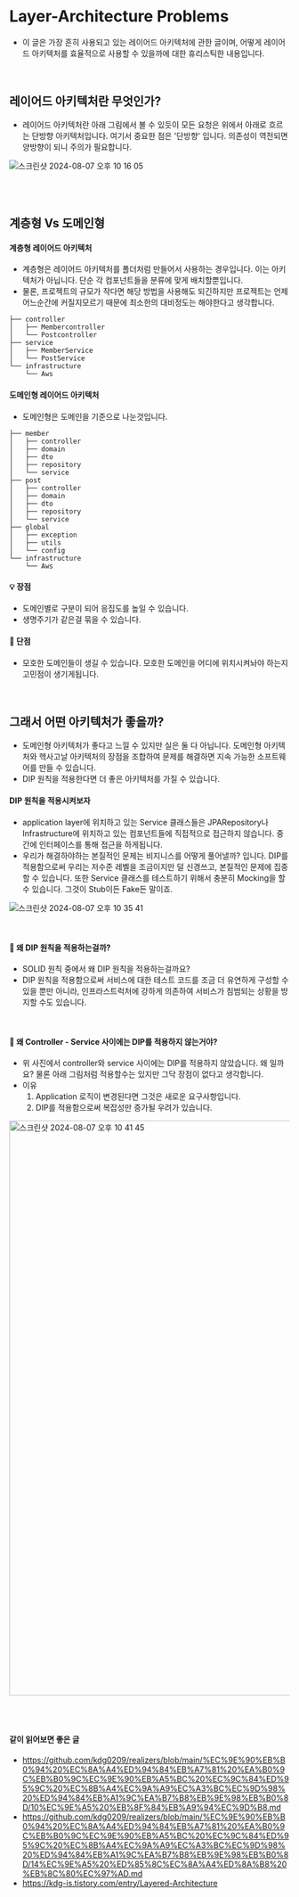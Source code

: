 # Layer-Architecture Problems

- 이 글은 가장 흔히 사용되고 있는 레이어드 아키텍처에 관한 글이며, 어떻게 레이어드 아키텍처를 효율적으로 사용할 수 있을까에 대한 휴리스틱한 내용입니다.

<br>

## 레이어드 아키텍처란 무엇인가?

- 레이어드 아키텍처란 아래 그림에서 볼 수 있듯이 모든 요청은 위에서 아래로 흐르는 단방향 아키텍처입니다. 여기서 중요한 점은 '단방향' 입니다. 의존성이 역전되면 양방향이 되니 주의가 필요합니다.

![스크린샷 2024-08-07 오후 10 16 05](https://github.com/user-attachments/assets/5a1753b3-8223-4c87-b5a5-5e6aa0af405d)

<br><br>

## 계층형 Vs 도메인형

#### 계층형 레이어드 아키텍처

- 계층형은 레이어드 아키텍처를 폴더처럼 만들어서 사용하는 경우입니다. 이는 아키텍처가 아닙니다. 단순 각 컴포넌트들을 분류에 맞게 배치할뿐입니다.
- 물론, 프로젝트의 규모가 작다면 해당 방법을 사용해도 되긴하지만 프로젝트는 언제 어느순간에 커질지모르기 때문에 최소한의 대비정도는 해야한다고 생각합니다.

```text
├── controller
│   ├── Membercontroller
│   └── Postcontroller
├── service
│   ├── MemberService
│   └── PostService
└── infrastructure
    └── Aws
```

#### 도메인형 레이어드 아키텍처

- 도메인형은 도메인을 기준으로 나눈것입니다.

```text
├── member
│   ├── controller
│   ├── domain
│   ├── dto
│   ├── repository
│   └── service
├── post
│   ├── controller
│   ├── domain
│   ├── dto
│   ├── repository
│   └── service
├── global
│   ├── exception
│   ├── utils
│   └── config
└── infrastructure
    └── Aws
```

#### 💡 장점

- 도메인별로 구분이 되어 응집도를 높일 수 있습니다.
- 생명주기가 같은걸 묶을 수 있습니다.

#### 🤔 단점

- 모호한 도메인들이 생길 수 있습니다. 모호한 도메인을 어디에 위치시켜놔야 하는지 고민점이 생기게됩니다.

<br>

## 그래서 어떤 아키텍처가 좋을까?

- 도메인형 아키텍처가 좋다고 느낄 수 있지만 실은 둘 다 아닙니다. 도메인형 아키텍처와 헥사고날 아키텍처의 장점을 조합하여 문제를 해결하면 지속 가능한 소프트웨어를 만들 수 있습니다.
- DIP 원칙을 적용한다면 더 좋은 아키텍처를 가질 수 있습니다.

#### DIP 원칙을 적용시켜보자

- application layer에 위치하고 있는 Service 클래스들은 JPARepository나 Infrastructure에 위치하고 있는 컴포넌트들에 직접적으로 접근하지 않습니다. 중간에 인터페이스를 통해 접근을 하게됩니다.
- 우리가 해결하야하는 본질적인 문제는 비지니스를 어떻게 풀어낼까? 입니다. DIP를 적용함으로써 우리는 저수준 레벨을 조금이지만 덜 신경쓰고, 본질적인 문제에 집중할 수 있습니다. 또한 Service 클래스를 테스트하기 위해서 충분히 Mocking을 할 수 있습니다. 그것이 Stub이든 Fake든 말이죠.

![스크린샷 2024-08-07 오후 10 35 41](https://github.com/user-attachments/assets/62b7edb7-de6a-46cb-a258-3b70923be672)

<br>

#### 🤔 왜 DIP 원칙을 적용하는걸까?

- SOLID 원칙 중에서 왜 DIP 원칙을 적용하는걸까요?
- DIP 원칙을 적용함으로써 서비스에 대한 테스트 코드를 조금 더 유연하게 구성할 수 있을 뿐만 아니라, 인프라스트럭처에 강하게 의존하여 서비스가 침범되는 상황을 방지할 수도 있습니다.

<br>

#### 🧐 왜 Controller - Service 사이에는 DIP를 적용하지 않는거야?

- 위 사진에서 controller와 service 사이에는 DIP를 적용하지 않았습니다. 왜 일까요? 물론 아래 그림처럼 적용할수는 있지만 그닥 장점이 없다고 생각합니다.
- 이유
    1. Application 로직이 변경된다면 그것은 새로운 요구사항입니다.
    2. DIP를 적용함으로써 복잡성만 증가될 우려가 있습니다.

<img width="1032" alt="스크린샷 2024-08-07 오후 10 41 45" src="https://github.com/user-attachments/assets/5f124012-e98b-4db7-86ef-fc59fd478802">




<br><br>

#### 같이 읽어보면 좋은 글

- https://github.com/kdg0209/realizers/blob/main/%EC%9E%90%EB%B0%94%20%EC%8A%A4%ED%94%84%EB%A7%81%20%EA%B0%9C%EB%B0%9C%EC%9E%90%EB%A5%BC%20%EC%9C%84%ED%95%9C%20%EC%8B%A4%EC%9A%A9%EC%A3%BC%EC%9D%98%20%ED%94%84%EB%A1%9C%EA%B7%B8%EB%9E%98%EB%B0%8D/10%EC%9E%A5%20%EB%8F%84%EB%A9%94%EC%9D%B8.md
- https://github.com/kdg0209/realizers/blob/main/%EC%9E%90%EB%B0%94%20%EC%8A%A4%ED%94%84%EB%A7%81%20%EA%B0%9C%EB%B0%9C%EC%9E%90%EB%A5%BC%20%EC%9C%84%ED%95%9C%20%EC%8B%A4%EC%9A%A9%EC%A3%BC%EC%9D%98%20%ED%94%84%EB%A1%9C%EA%B7%B8%EB%9E%98%EB%B0%8D/14%EC%9E%A5%20%ED%85%8C%EC%8A%A4%ED%8A%B8%20%EB%8C%80%EC%97%AD.md
- https://kdg-is.tistory.com/entry/Layered-Architecture


